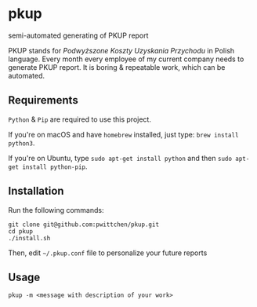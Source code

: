 pkup
====
semi-automated generating of PKUP report

PKUP stands for *Podwyższone Koszty Uzyskania Przychodu* in Polish language. Every month every employee of my current company needs to generate PKUP report. It is boring & repeatable work, which can be automated.

Requirements
------------
`Python` & `Pip` are required to use this project.

If you're on macOS and have `homebrew` installed, just type: `brew install python3`.

If you're on Ubuntu, type `sudo apt-get install python` and then `sudo apt-get install python-pip`.

Installation
------------

Run the following commands:

```shell
git clone git@github.com:pwittchen/pkup.git
cd pkup
./install.sh
```

Then, edit `~/.pkup.conf` file to personalize your future reports

Usage
-----

```
pkup -m <message with description of your work>
```

